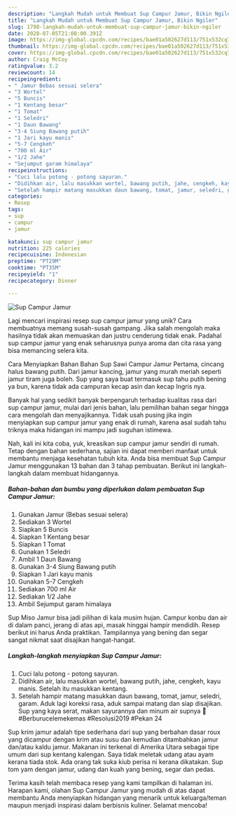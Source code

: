 ```yaml
---
description: "Langkah Mudah untuk Membuat Sup Campur Jamur, Bikin Ngiler"
title: "Langkah Mudah untuk Membuat Sup Campur Jamur, Bikin Ngiler"
slug: 1798-langkah-mudah-untuk-membuat-sup-campur-jamur-bikin-ngiler
date: 2020-07-05T21:08:00.391Z
image: https://img-global.cpcdn.com/recipes/bae01a502627d113/751x532cq70/sup-campur-jamur-foto-resep-utama.jpg
thumbnail: https://img-global.cpcdn.com/recipes/bae01a502627d113/751x532cq70/sup-campur-jamur-foto-resep-utama.jpg
cover: https://img-global.cpcdn.com/recipes/bae01a502627d113/751x532cq70/sup-campur-jamur-foto-resep-utama.jpg
author: Craig McCoy
ratingvalue: 3.2
reviewcount: 14
recipeingredient:
- " Jamur Bebas sesuai selera"
- "3 Wortel"
- "5 Buncis"
- "1 Kentang besar"
- "1 Tomat"
- "1 Seledri"
- "1 Daun Bawang"
- "3-4 Siung Bawang putih"
- "1 Jari kayu manis"
- "5-7 Cengkeh"
- "700 ml Air"
- "1/2 Jahe"
- "Sejumput garam himalaya"
recipeinstructions:
- "Cuci lalu potong - potong sayuran."
- "Didihkan air, lalu masukkan wortel, bawang putih, jahe, cengkeh, kayu manis. Setelah itu masukkan kentang."
- "Setelah hampir matang masukkan daun bawang, tomat, jamur, seledri, garam. Aduk lagi koreksi rasa, aduk sampai matang dan siap disajikan. Sup yang kaya serat, makan sayurannya dan minum air supnya 🍜 #Berburucelemekemas #Resolusi2019 #Pekan 24"
categories:
- Resep
tags:
- sup
- campur
- jamur

katakunci: sup campur jamur 
nutrition: 225 calories
recipecuisine: Indonesian
preptime: "PT29M"
cooktime: "PT35M"
recipeyield: "1"
recipecategory: Dinner

---
```



![Sup Campur Jamur](https://img-global.cpcdn.com/recipes/bae01a502627d113/751x532cq70/sup-campur-jamur-foto-resep-utama.jpg)

Lagi mencari inspirasi resep sup campur jamur yang unik? Cara membuatnya memang susah-susah gampang. Jika salah mengolah maka hasilnya tidak akan memuaskan dan justru cenderung tidak enak. Padahal sup campur jamur yang enak seharusnya punya aroma dan cita rasa yang bisa memancing selera kita.

Cara Menyiapkan Bahan Bahan Sup Sawi Campur Jamur Pertama, cincang halus bawang putih. Dari jamur kancing, jamur yang murah meriah seperti jamur tiram juga boleh. Sup yang saya buat termasuk sup tahu putih bening ya bun, karena tidak ada campuran kecap asin dan kecap Ingris nya.

Banyak hal yang sedikit banyak berpengaruh terhadap kualitas rasa dari sup campur jamur, mulai dari jenis bahan, lalu pemilihan bahan segar hingga cara mengolah dan menyajikannya. Tidak usah pusing jika ingin menyiapkan sup campur jamur yang enak di rumah, karena asal sudah tahu triknya maka hidangan ini mampu jadi suguhan istimewa.


Nah, kali ini kita coba, yuk, kreasikan sup campur jamur sendiri di rumah. Tetap dengan bahan sederhana, sajian ini dapat memberi manfaat untuk membantu menjaga kesehatan tubuh kita. Anda bisa membuat Sup Campur Jamur menggunakan 13 bahan dan 3 tahap pembuatan. Berikut ini langkah-langkah dalam membuat hidangannya.

<!--inarticleads1-->

##### Bahan-bahan dan bumbu yang diperlukan dalam pembuatan Sup Campur Jamur:

1. Gunakan  Jamur (Bebas sesuai selera)
1. Sediakan 3 Wortel
1. Siapkan 5 Buncis
1. Siapkan 1 Kentang besar
1. Siapkan 1 Tomat
1. Gunakan 1 Seledri
1. Ambil 1 Daun Bawang
1. Gunakan 3-4 Siung Bawang putih
1. Siapkan 1 Jari kayu manis
1. Gunakan 5-7 Cengkeh
1. Sediakan 700 ml Air
1. Sediakan 1/2 Jahe
1. Ambil Sejumput garam himalaya


Sup Miso Jamur bisa jadi pilihan di kala musim hujan. Campur konbu dan air di dalam panci, jerang di atas api, masak hinggai hampir mendidih. Resep berikut ini harus Anda praktikan. Tampilannya yang bening dan segar sangat nikmat saat disajikan hangat-hangat. 

<!--inarticleads2-->

##### Langkah-langkah menyiapkan Sup Campur Jamur:

1. Cuci lalu potong - potong sayuran.
1. Didihkan air, lalu masukkan wortel, bawang putih, jahe, cengkeh, kayu manis. Setelah itu masukkan kentang.
1. Setelah hampir matang masukkan daun bawang, tomat, jamur, seledri, garam. Aduk lagi koreksi rasa, aduk sampai matang dan siap disajikan. Sup yang kaya serat, makan sayurannya dan minum air supnya 🍜 #Berburucelemekemas #Resolusi2019 #Pekan 24


Sup krim jamur adalah tipe sederhana dari sup yang berbahan dasar roux yang dicampur dengan krim atau susu dan kemudian ditambahkan jamur dan/atau kaldu jamur. Makanan ini terkenal di Amerika Utara sebagai tipe umum dari sup kentang kalengan. Saya tidak meletak udang atau ayam kerana tiada stok. Ada orang tak suka kiub perisa ni kerana dikatakan. Sup tom yam dengan jamur, udang dan kuah yang bening, segar dan pedas. 

Terima kasih telah membaca resep yang kami tampilkan di halaman ini. Harapan kami, olahan Sup Campur Jamur yang mudah di atas dapat membantu Anda menyiapkan hidangan yang menarik untuk keluarga/teman maupun menjadi inspirasi dalam berbisnis kuliner. Selamat mencoba!
